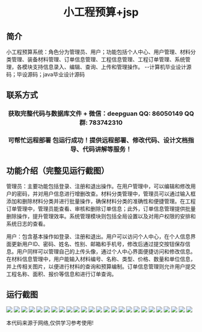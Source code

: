 <p><h1 align="center">小工程预算+jsp</h1></p>

## 简介
小工程预算系统：角色分为管理员、用户；功能包括个人中心、用户管理、材料分类管理、装备材料管理、订单信息管理、工程信息管理、工程订单管理、系统管理，各模块支持信息录入、编辑、查询、上传和管理操作。    --计算机毕业设计源码；毕设源码；java毕业设计源码


## 联系方式
<p><h3 align="center">获取完整代码与数据库文件 + 微信：deepguan QQ: 86050149 QQ群: 783742310</h3></p>
<p><h3 align="center">可帮忙远程部署 包运行成功！提供远程部署、修改代码、设计文档指导、代码讲解等服务！</h3></p>

## 功能介绍（完整见运行截图）
管理员：主要功能包括登录、注册和退出操作。在用户管理中，可以编辑和修改用户的密码，并对用户信息进行增删改查。材料分类管理中，管理员可以通过输入框添加和删除材料分类并进行批量操作，确保材料分类的准确性和便捷管理。在工程订单管理中，管理员能查看、审核和删除订单信息；此外，订单信息管理提供批量删除操作，提升管理效率。系统管理模块则包括全局设置以及对用户权限的安排和系统日志的查看。

用户：包含基本操作如登录、注册和退出。用户可以访问个人中心，在个人信息界面更新用户ID、密码、姓名、性别、邮箱和手机号，修改后通过提交按钮保存信息。用户同样可以管理自己的上传头像，通过个人中心界面便捷访问和修改信息。在材料信息管理中，用户能输入材料编号、名称、类型、价格、数量和单位信息，并上传相关图片，以便进行材料的查询和预算编制。订单信息管理则允许用户提交工程名称、面积、报价等信息和进行订单查询。


## 运行截图
![](img/001.jpg)
![](img/002.jpg)
![](img/003.jpg)
![](img/004.jpg)
![](img/005.jpg)
![](img/006.jpg)
![](img/007.jpg)
![](img/008.jpg)
![](img/009.jpg)
![](img/010.jpg)
![](img/011.jpg)
![](img/012.jpg)
![](img/013.jpg)
![](img/014.jpg)
![](img/015.jpg)
![](img/016.jpg)
![](img/017.jpg)
![](img/018.jpg)
![](img/019.jpg)
![](img/020.jpg)
![](img/021.jpg)
![](img/022.jpg)
![](img/023.jpg)
![](img/024.jpg)
![](img/025.jpg)

<p>本代码来源于网络,仅供学习参考使用!</p>
